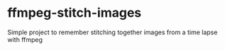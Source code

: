 # ffmpeg-stitch-images
Simple project to remember stitching together images from a time lapse with ffmpeg
